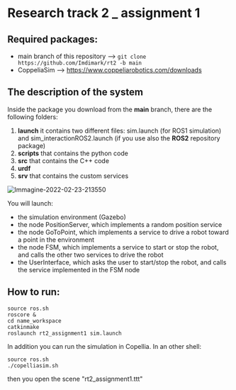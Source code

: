 # Research track 2 _ assignment 1


## Required packages:
* main branch of this repository --> ``` git clone https://github.com/Imdimark/rt2 -b main ```
* CoppeliaSim --> https://www.coppeliarobotics.com/downloads

## The description of the system
Inside the package you download from the **main** branch, there are the following folders:
1. **launch** it contains two different files: sim.launch (for ROS1 simulation) and sim_interactionROS2.launch (if you use also the **ROS2** repository package)
2. **scripts** that contains the python code
3. **src** that contains the C++ code
4. **urdf** 
5. **srv** that contains the custom services

![Immagine-2022-02-23-213550](https://user-images.githubusercontent.com/78663960/155404294-9bd9a28f-3349-44f3-9810-2b8b5b29fa8d.jpg)

You will launch:
* the simulation environment (Gazebo)
* the node PositionServer, which implements a random position service
* the node GoToPoint, which implements a service to drive a robot toward a point in the environment
* the node FSM, which implements a service to start or stop the robot, and calls the other two services to drive the robot
* the UserInterface, which asks the user to start/stop the robot, and calls the service implemented in the FSM node



## How to run:

``` 
source ros.sh
roscore &
cd name_workspace
catkinmake
roslaunch rt2_assignment1 sim.launch
```

In addition you can run the simulation in Copellia.
In an other shell:
``` 
source ros.sh
./copelliasim.sh 
```
then you open the scene "rt2_assignment1.ttt"
